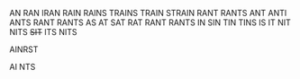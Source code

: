 AN
  RAN
    IRAN
    RAIN
      RAINS
        TRAINS
      TRAIN
        STRAIN
    RANT
      RANTS
  ANT
    ANTI
    ANTS
    RANT
      RANTS
AS
AT
  SAT
  RAT
    RANT
      RANTS
IN
  SIN
  TIN
    TINS
IS
IT
  NIT
    NITS
  ~~SIT~~
  ITS
    NITS
<!-- TA
  TAR
    STAR
    ~~TSAR~~
    ~~TARS~~ -->

AINRST

AI
NTS